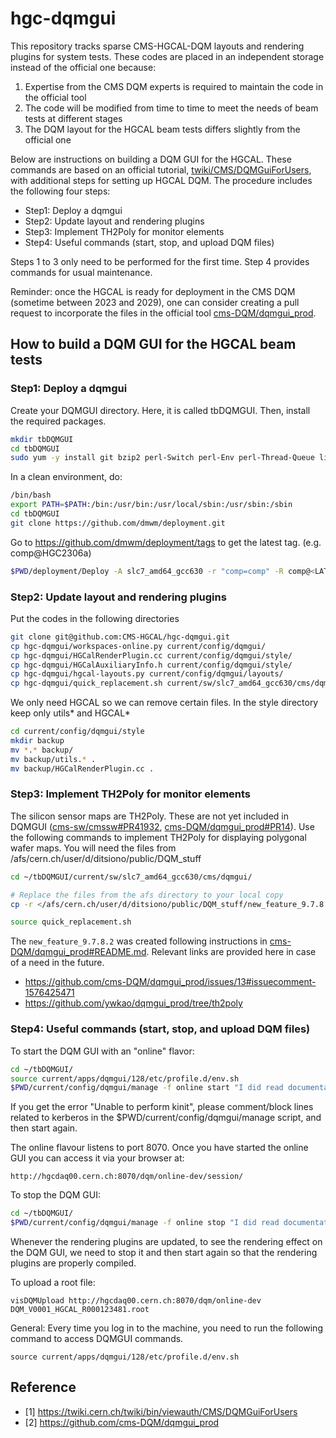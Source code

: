 # hgc-dqmgui

This repository tracks sparse CMS-HGCAL-DQM layouts and rendering plugins for system tests. These codes are placed in an independent storage instead of the official one because:

1. Expertise from the CMS DQM experts is required to maintain the code in the official tool
2. The code will be modified from time to time to meet the needs of beam tests at different stages
3. The DQM layout for the HGCAL beam tests differs slightly from the official one

Below are instructions on building a DQM GUI for the HGCAL. These commands are based on an official tutorial, [twiki/CMS/DQMGuiForUsers](https://twiki.cern.ch/twiki/bin/viewauth/CMS/DQMGuiForUsers), with additional steps for setting up HGCAL DQM. The procedure includes the following four steps:

- Step1: Deploy a dqmgui
- Step2: Update layout and rendering plugins
- Step3: Implement TH2Poly for monitor elements
- Step4: Useful commands (start, stop, and upload DQM files)

Steps 1 to 3 only need to be performed for the first time. Step 4 provides commands for usual maintenance.

Reminder: once the HGCAL is ready for deployment in the CMS DQM (sometime between 2023 and 2029), one can consider creating a pull request to incorporate the files in the official tool [cms-DQM/dqmgui_prod](https://github.com/cms-DQM/dqmgui_prod).

## How to build a DQM GUI for the HGCAL beam tests

### Step1: Deploy a dqmgui
Create your DQMGUI directory. Here, it is called tbDQMGUI. Then, install the required packages.
```bash
mkdir tbDQMGUI
cd tbDQMGUI
sudo yum -y install git bzip2 perl-Switch perl-Env perl-Thread-Queue libXpm-devel libXmu libXext-devel mesa-libGLU-devel libXinerama libXi libXft-devel libXrandr libXcursor zsh tk perl-ExtUtils-Embed compat-libstdc++-33
```

In a clean environment, do:
```bash
/bin/bash
export PATH=$PATH:/bin:/usr/bin:/usr/local/sbin:/usr/sbin:/sbin
cd tbDQMGUI
git clone https://github.com/dmwm/deployment.git
```

Go to https://github.com/dmwm/deployment/tags to get the latest tag. (e.g. comp@HGC2306a)
```bash
$PWD/deployment/Deploy -A slc7_amd64_gcc630 -r "comp=comp" -R comp@<LATESTTAG> -t MYDEV -s "prep sw post" $PWD dqmgui/bare
```

### Step2: Update layout and rendering plugins
Put the codes in the following directories
```bash
git clone git@github.com:CMS-HGCAL/hgc-dqmgui.git
cp hgc-dqmgui/workspaces-online.py current/config/dqmgui/
cp hgc-dqmgui/HGCalRenderPlugin.cc current/config/dqmgui/style/
cp hgc-dqmgui/HGCalAuxiliaryInfo.h current/config/dqmgui/style/
cp hgc-dqmgui/hgcal-layouts.py current/config/dqmgui/layouts/
cp hgc-dqmgui/quick_replacement.sh current/sw/slc7_amd64_gcc630/cms/dqmgui/ # for Step3
```

We only need HGCAL so we can remove certain files. In the style directory keep only utils\* and HGCAL\*
```bash
cd current/config/dqmgui/style
mkdir backup
mv *.* backup/
mv backup/utils.* .
mv backup/HGCalRenderPlugin.cc .
```

### Step3: Implement TH2Poly for monitor elements
The silicon sensor maps are TH2Poly. These are not yet included in DQMGUI ([cms-sw/cmssw#PR41932](https://github.com/cms-sw/cmssw/pull/41932), [cms-DQM/dqmgui_prod#PR14](https://github.com/cms-DQM/dqmgui_prod/pull/14)). Use the following commands to implement TH2Poly for displaying polygonal wafer maps. You will need the files from /afs/cern.ch/user/d/ditsiono/public/DQM_stuff

```bash
cd ~/tbDQMGUI/current/sw/slc7_amd64_gcc630/cms/dqmgui/

# Replace the files from the afs directory to your local copy
cp -r </afs/cern.ch/user/d/ditsiono/public/DQM_stuff/new_feature_9.7.8.2/> .

source quick_replacement.sh
```

The `new_feature_9.7.8.2` was created following instructions in [cms-DQM/dqmgui_prod#README.md](https://github.com/cms-DQM/dqmgui_prod/blob/index128/README.md). Relevant links are provided here in case of a need in the future.
- https://github.com/cms-DQM/dqmgui_prod/issues/13#issuecomment-1576425471
- https://github.com/ywkao/dqmgui_prod/tree/th2poly

### Step4: Useful commands (start, stop, and upload DQM files)
To start the DQM GUI with an "online" flavor:
```bash
cd ~/tbDQMGUI/
source current/apps/dqmgui/128/etc/profile.d/env.sh
$PWD/current/config/dqmgui/manage -f online start "I did read documentation"
```

If you get the error "Unable to perform kinit", please comment/block lines related to kerberos in the $PWD/current/config/dqmgui/manage script, and then start again.

The online flavour listens to port 8070. Once you have started the online GUI you can access it via your browser at:
```
http://hgcdaq00.cern.ch:8070/dqm/online-dev/session/
```

To stop the DQM GUI:
```bash
cd ~/tbDQMGUI/
$PWD/current/config/dqmgui/manage -f online stop "I did read documentation"
```

Whenever the rendering plugins are updated, to see the rendering effect on the DQM GUI, we need to stop it and then start again so that the rendering plugins are properly compiled.

To upload a root file:
```
visDQMUpload http://hgcdaq00.cern.ch:8070/dqm/online-dev DQM_V0001_HGCAL_R000123481.root
```

General: Every time you log in to the machine, you need to run the following command to access DQMGUI commands.
```
source current/apps/dqmgui/128/etc/profile.d/env.sh
```


## Reference
- [1] https://twiki.cern.ch/twiki/bin/viewauth/CMS/DQMGuiForUsers
- [2] https://github.com/cms-DQM/dqmgui_prod

